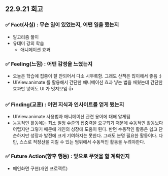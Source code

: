 ## 22.9.21 회고
### ✅ Fact(사실) : 무슨 일이 있었는지, 어떤 일을 했는지
- 알고리즘 풀이
- 유데미 강의 학습
  - 애니메이션 효과

### ✅ Feeling(느낌) : 어떤 감정을 느꼈는지
- 오늘은 학습에 집중이 잘 안되어서 다소 시무룩함. 그래도 산책은 많이해서 좋음 :)
- UIView.animate 를 활용해서 간단한 애니메이션 효과 넣는 법을 배웠는데 간단한 효과만 넣어도 UI 가 멋져보임 👍

### ✅ Finding(교훈) : 어떤 지식과 인사이트를 얻게 됐는지
- UIView.animate 사용법과 애니메이션 관련 용어에 대해 알게됨
- 능동적인 활동에는 최소 일정 수준의 집중력을 요구되기 때문에 수동적인 활동보다 어렵지만 그렇기 때문에 개인의 성장에 도움이 된다. 반면 수동적인 활동은 쉽고 단순하지만 성장과 발전에 크게 기여하지는 못한다. 그래도 분명 필요한 활동이다. 다만, 스스로 적정선을 지킬 수 있는 범위에서 수동적인 활동을 누려야한다.

### ✅ Future Action(향후 행동) : 앞으로 무엇을 할 계획인지
- 메인화면 구현(개인 프로젝트)
